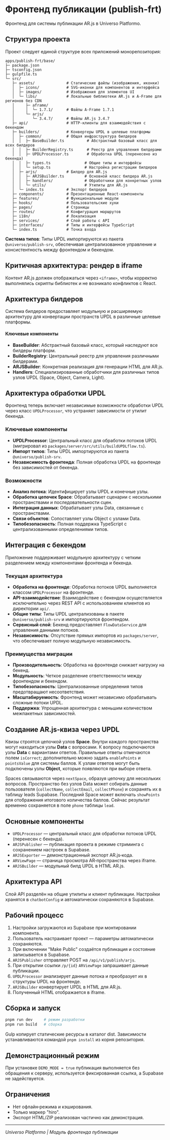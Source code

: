 # Фронтенд публикации (publish-frt)

Фронтенд для системы публикации AR.js в Universo Platformo.

## Структура проекта

Проект следует единой структуре всех приложений монорепозитория:

```
apps/publish-frt/base/
├─ package.json
├─ tsconfig.json
├─ gulpfile.ts
└─ src/
   ├─ assets/              # Статические файлы (изображения, иконки)
   │  ├─ icons/            # SVG‑иконки для компонентов и интерфейса
   │  ├─ images/           # Изображения для элементов UI
   │  └─ libs/             # Локальные библиотеки AR.js и A‑Frame для регионов без CDN
   │     ├─ aframe/
   │     │  └─ 1.7.1/      # Файлы A‑Frame 1.7.1
   │     └─ arjs/
   │        └─ 3.4.7/      # Файлы AR.js 3.4.7
   ├─ api/                 # HTTP‑клиенты для взаимодействия с бекендом
   ├─ builders/            # Конвертеры UPDL в целевые платформы
   │  ├─ common/           # Общая инфраструктура билдеров
   │  │  ├─ BaseBuilder.ts          # Абстрактный базовый класс для всех билдеров
   │  │  ├─ BuilderRegistry.ts      # Реестр для управления билдерами
   │  │  ├─ UPDLProcessor.ts        # Обработка UPDL (перенесено из бекенда)
   │  │  ├─ types.ts               # Общие типы и интерфейсы
   │  │  └─ setup.ts               # Настройка регистрации билдеров
   │  ├─ arjs/             # Билдер для AR.js
   │  │  ├─ ARJSBuilder.ts         # Основной класс билдера AR.js
   │  │  ├─ handlers/              # Обработчики для конкретных узлов
   │  │  └─ utils/                 # Утилиты для AR.js
   │  └─ index.ts          # Экспорт билдеров
   ├─ components/          # Презентационные React‑компоненты
   ├─ features/            # Функциональные модули
   ├─ hooks/               # Пользовательские хуки
   ├─ pages/               # Страницы
   ├─ routes/              # Конфигурация маршрутов
   ├─ i18n/                # Локализация
   ├─ services/            # Слой работы с API
   ├─ interfaces/          # Типы и интерфейсы TypeScript
   └─ index.ts             # Точка входа
```

**Система типов**: Типы UPDL импортируются из пакета `@universo/publish-srv`, обеспечивая централизованное управление и консистентность между фронтендом и бекендом.

## Критичная архитектура: рендер в iframe

Контент AR.js должен отображаться через `<iframe>`, чтобы корректно выполнялись скрипты библиотек и не возникало конфликтов с React.

## Архитектура билдеров

Система билдеров предоставляет модульную и расширяемую архитектуру для конвертации пространств UPDL в различные целевые платформы.

#### Ключевые компоненты

-   **BaseBuilder**: Абстрактный базовый класс, который наследуют все билдеры платформ.
-   **BuilderRegistry**: Центральный реестр для управления различными билдерами.
-   **ARJSBuilder**: Конкретная реализация для генерации HTML для AR.js.
-   **Handlers**: Специализированные обработчики для различных типов узлов UPDL (Space, Object, Camera, Light).

## Архитектура обработки UPDL

Фронтенд теперь включает независимые возможности обработки UPDL через класс `UPDLProcessor`, что устраняет зависимости от утилит бекенда.

### Ключевые компоненты

-   **UPDLProcessor**: Центральный класс для обработки потоков UPDL (мигрировал из `packages/server/src/utils/buildUPDLflow.ts`).
-   **Импорт типов**: Типы UPDL импортируются из пакета `@universo/publish-srv`.
-   **Независимость фронтенда**: Полная обработка UPDL на фронтенде без зависимостей от бекенда.

### Возможности

-   **Анализ потока**: Идентифицирует узлы UPDL и конечные узлы.
-   **Обработка цепочек Space**: Обрабатывает сценарии с несколькими пространствами и последовательности сцен.
-   **Интеграция данных**: Обрабатывает узлы Data, связанные с пространствами.
-   **Связи объектов**: Сопоставляет узлы Object с узлами Data.
-   **Типобезопасность**: Полная поддержка TypeScript с централизованными определениями типов.

## Интеграция с бекендом

Приложение поддерживает модульную архитектуру с четким разделением между компонентами фронтенда и бекенда.

### Текущая архитектура

-   **Обработка на фронтенде**: Обработка потоков UPDL выполняется классом `UPDLProcessor` на фронтенде.
-   **API-взаимодействие**: Взаимодействие с бекендом осуществляется исключительно через REST API с использованием клиентов из директории `api/`.
-   **Общие типы**: Типы UPDL централизованы в пакете `@universo/publish-srv` и импортируются фронтендом.
-   **Сервисный слой**: Бекенд предоставляет `FlowDataService` для управления данными потоков.
-   **Независимость**: Отсутствие прямых импортов из `packages/server`, что обеспечивает полную модульную независимость.

### Преимущества миграции

-   **Производительность**: Обработка на фронтенде снижает нагрузку на бекенд.
-   **Модульность**: Четкое разделение ответственности между фронтендом и бекендом.
-   **Типобезопасность**: Централизованные определения типов предотвращают несоответствия.
-   **Масштабируемость**: Фронтенд может независимо обрабатывать сложные потоки UPDL.
-   **Поддержка**: Упрощенная архитектура с меньшим количеством межпакетных зависимостей.

## Создание AR.js‑квиза через UPDL

Квизы строятся цепочкой узлов **Space**. Внутри каждого пространства могут находиться узлы **Data** с вопросами. К вопросу подключаются узлы **Data** с вариантами ответов. Правильные ответы отмечаются полем `isCorrect`; дополнительно можно задать `enablePoints` и `pointsValue` для системы баллов. К узлам ответов могут быть подключены узлы **Object**, которые появляются при выборе ответа.

Spaces связываются через `nextSpace`, образуя цепочку для нескольких вопросов. Пространство без узлов Data может собирать данные пользователя (`collectName`, `collectEmail`, `collectPhone`) и сохранять их в таблицу leads Supabase. Последний Space может включать `showPoints` для отображения итогового количества баллов. Сейчас результат временно сохраняется в поле `phone` таблицы `lead`.

## Основные компоненты

-   `UPDLProcessor` — центральный класс для обработки потоков UPDL (перенесен с бекенда).
-   `ARJSPublisher` — публикация проекта в режиме стриминга с сохранением настроек в Supabase.
-   `ARJSExporter` — демонстрационный экспорт AR.js‑кода.
-   `ARViewPage` — страница просмотра AR‑пространства через iframe.
-   `ARJSBuilder` — модульный билд UPDL в HTML AR.js.

## Архитектура API

Слой API разделён на общие утилиты и клиент публикации. Настройки хранятся в `chatbotConfig` и автоматически сохраняются в Supabase.

## Рабочий процесс

1. Настройки загружаются из Supabase при монтировании компонента.
2. Пользователь настраивает проект — параметры автоматически сохраняются.
3. При включении "Make Public" создаётся публикация и состояние записывается в Supabase.
4. `ARJSPublisher` отправляет POST на `/api/v1/publish/arjs`.
5. При открытии ссылки `/p/{id}` `ARViewPage` запрашивает данные публикации.
6. `UPDLProcessor` анализирует данные потока и преобразует их в структуры UPDL на фронтенде.
7. `ARJSBuilder` конвертирует UPDL в HTML для AR.js.
8. Полученный HTML отображается в iframe.

## Сборка и запуск

```bash
pnpm run dev     # режим разработки
pnpm run build   # сборка
```

Gulp копирует статические ресурсы в каталог dist. Зависимости устанавливаются командой `pnpm install` из корня репозитория.

## Демонстрационный режим

При установке `DEMO_MODE = true` публикация выполняется без обращения к серверу, используется фиксированная ссылка, а Supabase не задействуется.

## Ограничения

-   Нет офлайн‑режима и кэширования.
-   Только маркер "hiro".
-   Экспорт HTML/ZIP реализован частично как демонстрация.

---

_Universo Platformo | Модуль фронтенда публикации_
